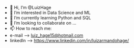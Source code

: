 - 👋 Hi, I’m @LuizHage
- 👀 I’m interested in Data Science and ML
- 🌱 I’m currently learning Python and SQL
- 💞️ I’m looking to collaborate on ...
- 📫 How to reach me:
- e-mail --> luiz_hage15@hotmail.com
- linkedIn --> https://www.linkedin.com/in/luizarmandohage/

<!---
LuizHage/LuizHage is a ✨ special ✨ repository because its `README.md` (this file) appears on your GitHub profile.
You can click the Preview link to take a look at your changes.
--->

